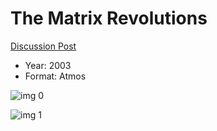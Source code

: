 # The Matrix Revolutions

[Discussion Post](https://www.avsforum.com/threads/bass-eq-for-filtered-movies.2995212/post-57022872)

* Year: 2003
* Format: Atmos

![img 0](https://i.imgur.com/wrXSYew.jpg)

![img 1](https://i.imgur.com/T9QtKT5.jpg)

